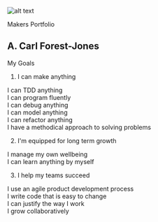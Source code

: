 ![alt text](https://cdn-images-1.medium.com/max/1600/1*bO0hO8Y9t2aHx4l4126BYg.jpeg)

<centre>Makers Portfolio</centre>

## A. Carl Forest-Jones

My Goals 

1. I can make anything<br>

 I can TDD anything<br>
 I can program fluently<br>
 I can debug anything<br>
 I can model anything<br>
 I can refactor anything<br>
 I have a methodical approach to solving problems<br>
 
2. I'm equipped for long term growth<br>

 I manage my own wellbeing<br>
 I can learn anything by myself<br>
 

3. I help my teams succeed<br>

 I use an agile product development process<br>
 I write code that is easy to change<br>
 I can justify the way I work<br>
 I grow collaboratively<br>
